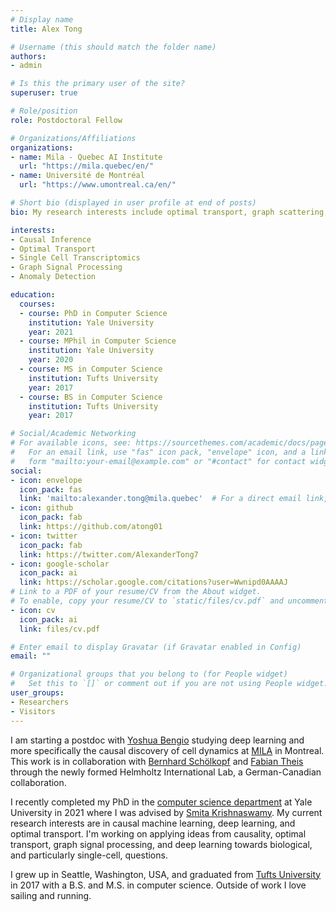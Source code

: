 ```yaml
---
# Display name
title: Alex Tong

# Username (this should match the folder name)
authors:
- admin

# Is this the primary user of the site?
superuser: true

# Role/position
role: Postdoctoral Fellow

# Organizations/Affiliations
organizations:
- name: Mila - Quebec AI Institute
  url: "https://mila.quebec/en/"
- name: Université de Montréal
  url: "https://www.umontreal.ca/en/"

# Short bio (displayed in user profile at end of posts)
bio: My research interests include optimal transport, graph scattering, and normalizing flows.

interests:
- Causal Inference
- Optimal Transport
- Single Cell Transcriptomics
- Graph Signal Processing
- Anomaly Detection

education:
  courses:
  - course: PhD in Computer Science
    institution: Yale University
    year: 2021
  - course: MPhil in Computer Science
    institution: Yale University
    year: 2020
  - course: MS in Computer Science
    institution: Tufts University
    year: 2017
  - course: BS in Computer Science
    institution: Tufts University
    year: 2017

# Social/Academic Networking
# For available icons, see: https://sourcethemes.com/academic/docs/page-builder/#icons
#   For an email link, use "fas" icon pack, "envelope" icon, and a link in the
#   form "mailto:your-email@example.com" or "#contact" for contact widget.
social:
- icon: envelope
  icon_pack: fas
  link: 'mailto:alexander.tong@mila.quebec'  # For a direct email link, use "mailto:test@example.org".
- icon: github
  icon_pack: fab
  link: https://github.com/atong01
- icon: twitter
  icon_pack: fab
  link: https://twitter.com/AlexanderTong7
- icon: google-scholar
  icon_pack: ai
  link: https://scholar.google.com/citations?user=Wwnipd0AAAAJ
# Link to a PDF of your resume/CV from the About widget.
# To enable, copy your resume/CV to `static/files/cv.pdf` and uncomment the lines below.
- icon: cv
  icon_pack: ai
  link: files/cv.pdf

# Enter email to display Gravatar (if Gravatar enabled in Config)
email: ""

# Organizational groups that you belong to (for People widget)
#   Set this to `[]` or comment out if you are not using People widget.
user_groups:
- Researchers
- Visitors
---
```


I am starting a postdoc with [Yoshua Bengio](https://https://yoshuabengio.org) studying deep learning and more specifically the causal discovery of cell dynamics at [MILA](https://mila.quebec/en/) in Montreal. This work is in collaboration with [Bernhard Schölkopf](https://www.is.mpg.de/~bs) and [Fabian Theis](https://www.helmholtz-muenchen.de/icb/institute/staff/staff/ma/2494/index.html) through the newly formed Helmholtz International Lab, a German-Canadian collaboration.

I recently completed my PhD in the [computer science department](https://cpsc.yale.edu) at Yale University in 2021 where I was advised by [Smita Krishnaswamy](https://www.krishnaswamylab.org).
My current research interests are in causal machine learning, deep learning, and optimal transport. 
I'm working on applying ideas from causality, optimal transport, graph signal processing, and deep learning towards biological, and particularly single-cell, questions. 

I grew up in Seattle, Washington, USA, and graduated from [Tufts University](https://www.tufts.edu) in 2017 with a B.S. and M.S. in computer science. Outside of work I love sailing and running.
